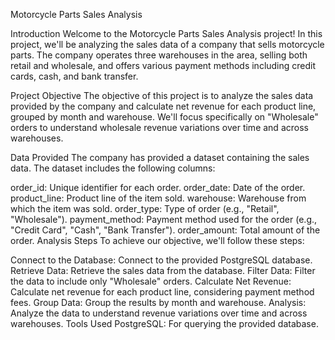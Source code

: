 Motorcycle Parts Sales Analysis

Introduction
Welcome to the Motorcycle Parts Sales Analysis project! In this project, we'll be analyzing the sales data of a company that sells motorcycle parts. The company operates three warehouses in the area, selling both retail and wholesale, and offers various payment methods including credit cards, cash, and bank transfer.

Project Objective
The objective of this project is to analyze the sales data provided by the company and calculate net revenue for each product line, grouped by month and warehouse. We'll focus specifically on "Wholesale" orders to understand wholesale revenue variations over time and across warehouses.

Data Provided
The company has provided a dataset containing the sales data. The dataset includes the following columns:

order_id: Unique identifier for each order.
order_date: Date of the order.
product_line: Product line of the item sold.
warehouse: Warehouse from which the item was sold.
order_type: Type of order (e.g., "Retail", "Wholesale").
payment_method: Payment method used for the order (e.g., "Credit Card", "Cash", "Bank Transfer").
order_amount: Total amount of the order.
Analysis Steps
To achieve our objective, we'll follow these steps:

Connect to the Database: Connect to the provided PostgreSQL database.
Retrieve Data: Retrieve the sales data from the database.
Filter Data: Filter the data to include only "Wholesale" orders.
Calculate Net Revenue: Calculate net revenue for each product line, considering payment method fees.
Group Data: Group the results by month and warehouse.
Analysis: Analyze the data to understand revenue variations over time and across warehouses.
Tools Used
PostgreSQL: For querying the provided database.
